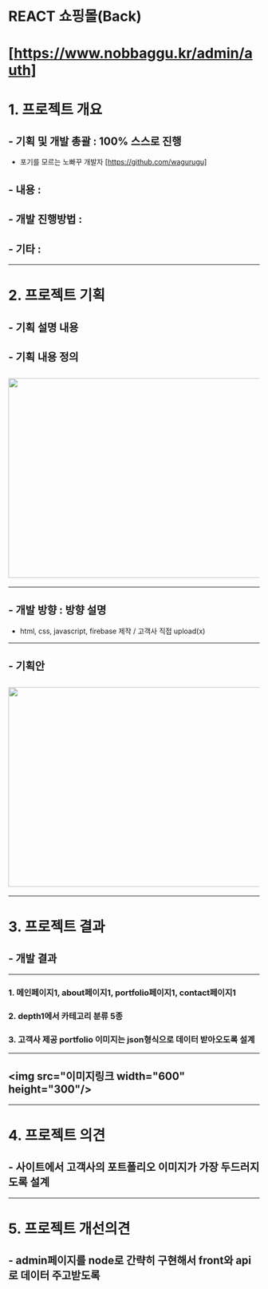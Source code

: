 # REACT 쇼핑몰(Back)

# [https://www.nobbaggu.kr/admin/auth]

# 1. 프로젝트 개요

## - 기획 및 개발 총괄 : 100% 스스로 진행

- 포기를 모르는 노빠꾸 개발자 [https://github.com/wagurugu]

## - 내용 :

## - 개발 진행방법 :

## - 기타 :

---

# 2. 프로젝트 기획

## - 기획 설명 내용

## - 기획 내용 정의

## <img src="링크주소" width="600" height="400"/>

---

## - 개발 방향 : 방향 설명

- html, css, javascript, firebase 제작 / 고객사 직접 upload(x)

---

## - 기획안

## <img src="이미지주소" width="600" height="400"/>

---

# 3. 프로젝트 결과

## - 개발 결과

---

### 1. 메인페이지1, about페이지1, portfolio페이지1, contact페이지1

### 2. depth1에서 카테고리 분류 5종

### 3. 고객사 제공 portfolio 이미지는 json형식으로 데이터 받아오도록 설계

---

## <img src="이미지링크 width="600" height="300"/>

---

# 4. 프로젝트 의견

## - 사이트에서 고객사의 포트폴리오 이미지가 가장 두드러지도록 설계

---

# 5. 프로젝트 개선의견

## - admin페이지를 node로 간략히 구현해서 front와 api로 데이터 주고받도록
